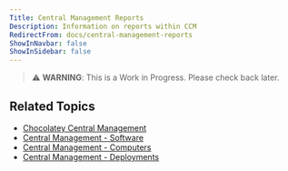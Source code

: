 ```yaml
---
Title: Central Management Reports
Description: Information on reports within CCM
RedirectFrom: docs/central-management-reports
ShowInNavbar: false
ShowInSidebar: false
---
```


> ⚠️ **WARNING**: This is a Work in Progress. Please check back later.

## Related Topics

* [Chocolatey Central Management](./)
* [Central Management - Software](./software)
* [Central Management - Computers](./computers)
* [Central Management - Deployments](./deployments)
